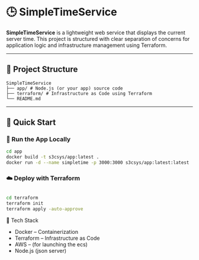 # 🕒 SimpleTimeService

**SimpleTimeService** is a lightweight web service that displays the current server time. This project is structured with clear separation of concerns for application logic and infrastructure management using Terraform.

---

## 📁 Project Structure

```
SimpleTimeService
├── app/ # Node.js (or your app) source code 
├── terraform/ # Infrastructure as Code using Terraform 
└── README.md 
```

---

## 🚀 Quick Start

### 🔧 Run the App Locally

```bash
cd app
docker build -t s3csys/app:latest .
docker run -d --name simpletime -p 3000:3000 s3csys/app:latest:latest
```

### ☁️ Deploy with Terraform

```bash

cd terraform
terraform init
terraform apply -auto-approve
```

🧰 Tech Stack

- Docker – Containerization
- Terraform – Infrastructure as Code
- AWS – (for launching the ecs)
- Node.js (json server)

